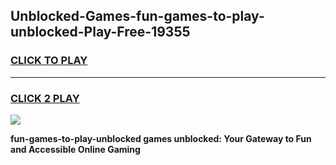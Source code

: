 
## Unblocked-Games-fun-games-to-play-unblocked-Play-Free-19355
<h3>
<a href="https://premium76.site?title=fun-games-to-play-unblocked&ref=15A">CLICK TO PLAY</a></h3>
<hr>

<h3>
<a href="https://premium76.site?title=fun-games-to-play-unblocked&ref=15A">CLICK 2 PLAY</a>
  
</h3>

<a href="https://premium76.site?title=fun-games-to-play-unblocked&ref=15A"><img src="https://clearcache.store/games.png"></a>


**fun-games-to-play-unblocked games unblocked: Your Gateway to Fun and Accessible Online Gaming**
